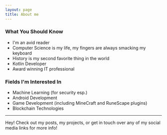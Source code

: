 ```yaml
---
layout: page
title: About me
---
```

### What You Should Know
 
- I'm an avid reader
- Computer Science is my life, my fingers are always smacking my keyboard
- History is my second favorite thing in the world
- Kotlin Developer
- Award winning IT professional

### Fields I'm Interested In
- Machine Learning (for security esp.)
- Android Development
- Game Development (including MineCraft and RuneScape plugins)
- Blockchain Technologies

* * *

Hey! Check out my posts, my projects, or get in touch over any of my social media links for more info!  
